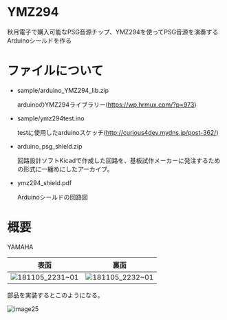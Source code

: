 

# YMZ294

秋月電子で購入可能なPSG音源チップ、YMZ294を使ってPSG音源を演奏するArduinoシールドを作る

# ファイルについて

- sample/arduino_YMZ294_lib.zip

  arduinoのYMZ294ライブラリー(<https://wp.hrmux.com/?p=973>)

- sample/ymz294test.ino

  testに使用したarduinoスケッチ(<http://curious4dev.mydns.jp/post-362/>)



- arduino_psg_shield.zip

  回路設計ソフトKicadで作成した回路を、基板試作メーカーに発注するための形式に一纏めにしたアーカイブ。

- ymz294_shield.pdf

  Arduinoシールドの回路図

# 概要

YAMAHA



|                             表面                             |                             裏面                             |
| :----------------------------------------------------------: | :----------------------------------------------------------: |
| ![181105_2231~01](https://user-images.githubusercontent.com/22868285/58213503-613e8b80-7d2d-11e9-8dd5-0a0c26153fcc.jpg) | ![181105_2232~01](https://user-images.githubusercontent.com/22868285/58213530-7fa48700-7d2d-11e9-8a84-5f194b57c550.jpg) |

部品を実装するとこのようになる。

![image25](https://user-images.githubusercontent.com/22868285/58214001-2c333880-7d2f-11e9-9a4c-7d2c640ae2ab.jpg)



